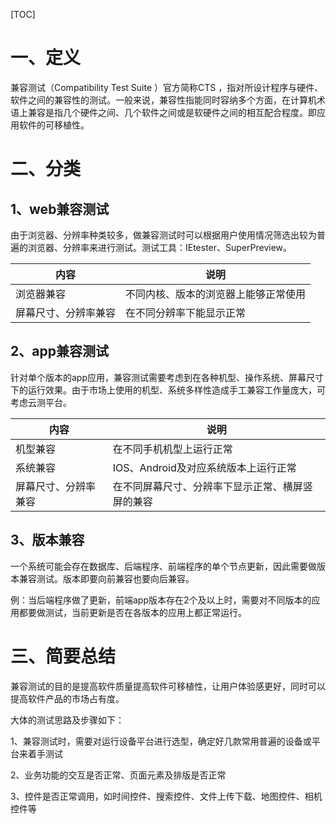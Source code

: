 [TOC]



# 一、定义

兼容测试（Compatibility Test Suite ）官方简称CTS ，指对所设计程序与硬件、软件之间的兼容性的测试。一般来说，兼容性指能同时容纳多个方面，在计算机术语上兼容是指几个硬件之间、几个软件之间或是软硬件之间的相互配合程度。即应用软件的可移植性。

# 二、分类

## 1、web兼容测试

由于浏览器、分辨率种类较多，做兼容测试时可以根据用户使用情况筛选出较为普遍的浏览器、分辨率来进行测试。测试工具：IEtester、SuperPreview。

| 内容                 | 说明                                 |
| -------------------- | ------------------------------------ |
| 浏览器兼容           | 不同内核、版本的浏览器上能够正常使用 |
| 屏幕尺寸、分辨率兼容 | 在不同分辨率下能显示正常             |

## 2、app兼容测试

针对单个版本的app应用，兼容测试需要考虑到在各种机型、操作系统、屏幕尺寸下的运行效果。由于市场上使用的机型、系统多样性造成手工兼容工作量庞大，可考虑云测平台。

| 内容                 | 说明                                             |
| -------------------- | ------------------------------------------------ |
| 机型兼容             | 在不同手机机型上运行正常                         |
| 系统兼容             | IOS、Android及对应系统版本上运行正常             |
| 屏幕尺寸、分辨率兼容 | 在不同屏幕尺寸、分辨率下显示正常、横屏竖屏的兼容 |

## 3、版本兼容

一个系统可能会存在数据库、后端程序、前端程序的单个节点更新，因此需要做版本兼容测试。版本即要向前兼容也要向后兼容。

例：当后端程序做了更新，前端app版本存在2个及以上时，需要对不同版本的应用都要做测试，当前更新是否在各版本的应用上都正常运行。

# 三、简要总结

兼容测试的目的是提高软件质量提高软件可移植性，让用户体验感更好，同时可以提高软件产品的市场占有度。

大体的测试思路及步骤如下：

1、兼容测试时，需要对运行设备平台进行选型，确定好几款常用普遍的设备或平台来着手测试   

2、业务功能的交互是否正常、页面元素及排版是否正常

3、控件是否正常调用，如时间控件、搜索控件、文件上传下载、地图控件、相机控件等

